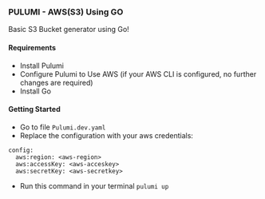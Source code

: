 ### PULUMI - AWS(S3) Using GO

Basic S3 Bucket generator using Go!

#### Requirements

- Install Pulumi
- Configure Pulumi to Use AWS (if your AWS CLI is configured, no further changes are required)
- Install Go


#### Getting Started

- Go to file `Pulumi.dev.yaml`
- Replace the configuration with your aws credentials:
```
config:
  aws:region: <aws-region>
  aws:accessKey: <aws-acceskey>
  aws:secretKey: <aws-secretkey>
```
- Run this command in your terminal `pulumi up` 
